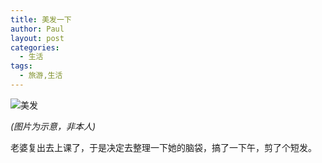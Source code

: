 ```yaml
---
title: 美发一下
author: Paul
layout: post
categories:
  - 生活
tags:
  - 旅游,生活
---
```


![美发](http://img.hz.mk/2015-0709/meifa.jpg)

*(图片为示意，非本人)*

老婆复出去上课了，于是决定去整理一下她的脑袋，搞了一下午，剪了个短发。

